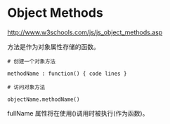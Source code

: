 # Object Methods  

http://www.w3schools.com/js/js_object_methods.asp  

方法是作为对象属性存储的函数。

```codes
# 创建一个对象方法  

methodName : function() { code lines }  

# 访问对象方法  

objectName.methodName()

``` 

fullName 属性将在使用()调用时被执行(作为函数)。

